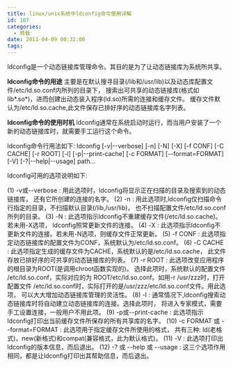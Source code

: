 ```yaml
---
title: linux/unix系统中ldconfig命令使用详解
id: 107
categories:
  - 转载
date: 2011-04-09 00:32:00
tags:
---
```


ldconfig是一个动态链接库管理命令。其目的是为了让动态链接库为系统所共享。

**ldconfig命令的用途**
主要是在默认搜寻目录(/lib和/usr/lib)以及动态库配置文件/etc/ld.so.conf内所列的目录下，
搜索出可共享的动态链接库(格式如lib*.so*)，进而创建出动态装入程序(ld.so)所需的连接和缓存文件。
缓存文件默认为/etc/ld.so.cache,此文件保存已排好序的动态链接库名字列表。

**ldconfig命令的使用时机**
ldconfig通常在系统启动时运行，而当用户安装了一个新的动态链接库时，就需要手工运行这个命令。

ldconfig命令行用法如下:
ldconfig
[-v|--verbose] [-n] [-N] [-X] [-f CONF] [-C CACHE] [-r ROOT] [-l]
[-p|--print-cache] [-c FORMAT] [--format=FORMAT] [-V]
[-?|--help|--usage] path...

ldconfig可用的选项说明如下:

(1) -v或--verbose : 用此选项时，ldconfig将显示正在扫描的目录及搜索到的动态链接库，
还有它所创建的连接的名字。
(2) -n : 用此选项时,ldconfig仅扫描命令行指定的目录，不扫描默认目录(/lib,/usr/lib)，
也不扫描配置文件/etc/ld.so.conf所列的目录。
(3) -N : 此选项指示ldconfig不重建缓存文件(/etc/ld.so.cache)。若未用-X选项，
ldconfig照常更新文件的连接。
(4) -X : 此选项指示ldconfig不更新文件的连接。若未用-N选项，则缓存文件正常更新。
(5) -f CONF : 此选项指定动态链接库的配置文件为CONF，系统默认为/etc/ld.so.conf。
(6) -C CACHE : 此选项指定生成的缓存文件为CACHE，系统默认的是/etc/ld.so.cache，
此文件存放已排好序的可共享的动态链接库的列表。
(7) -r ROOT : 此选项改变应用程序的根目录为ROOT(是调用chroot函数实现的)。
选择此项时，系统默认的配置文件
/etc/ld.so.conf，实际对应的为 ROOT/etc/ld.so.conf。如用-r /usr/zzz时，打开配置文件
/etc/ld.so.conf时，实际打开的是/usr/zzz/etc/ld.so.conf文件。用此选项，
可以大大增加动态链接库管理的灵活性。
(8) -l : 通常情况下,ldconfig搜索动态链接库时将自动建立动态链接库的连接。选择此项时，
将进入专家模式，需要手工设置连接，一般用户不用此项。
(9) -p或--print-cache : 此选项指示ldconfig打印出当前缓存文件所保存的所有共享库的名字。
(10) -c FORMAT 或 --format=FORMAT : 此选项用于指定缓存文件所使用的格式，
共有三种: ld(老格式)，new(新格式)和compat(兼容格式，此为默认格式)。
(11) -V : 此选项打印出ldconfig的版本信息，而后退出。
(12) -? 或 --help 或 --usage : 这三个选项作用相同，都是让ldconfig打印出其帮助信息，而后退出。